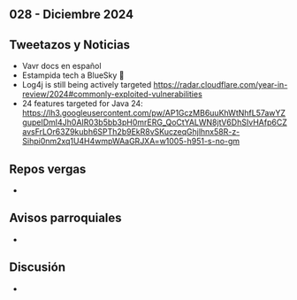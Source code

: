 028 - Diciembre 2024
--

## Tweetazos y Noticias
* Vavr docs en español
* Estampida tech a BlueSky 🦋
* Log4j is still being actively targeted https://radar.cloudflare.com/year-in-review/2024#commonly-exploited-vulnerabilities
* 24 features targeted for Java 24: https://lh3.googleusercontent.com/pw/AP1GczMB6uuKhWtNhfL57awYZgupeIDmI4Jh0AIR03b5bb3pH0mrERG_QoCtYALWN8jtV6DhSIvHAfp6CZavsFrLOr63Z9kubh6SPTh2b9EkR8vSKuczeqGhjlhnx58R-z-Sihpi0nm2xq1U4H4wmpWAaGRJXA=w1005-h951-s-no-gm

## Repos vergas
* 
 
## Avisos parroquiales

* 

## Discusión
* 

